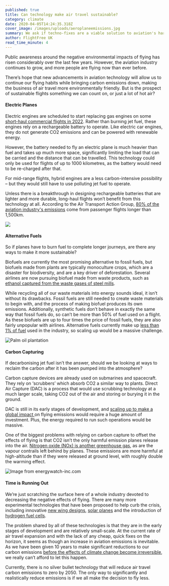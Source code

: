 ```yaml
---
published: true
title: Can technology make air travel sustainable?
category: climate
date: 2020-04-05T14:24:35.318Z
cover_image: /images/uploads/aeroplaneemissions.jpg
summary: We ask if techno-fixes are a viable solution to aviation's harmful emissions.
author: FlightFree UK
read_time_minute: 4
---
```

Public awareness around the negative environmental impacts of flying has risen considerably over the last few years. However, the aviation industry continues to grow, and more people are flying now than ever before. 

There’s hope that new advancements in aviation technology will allow us to continue our flying habits while bringing carbon emissions down, making the business of air travel more environmentally friendly. But is the prospect of sustainable flights something we can count on, or just a lot of hot air?

#### Electric Planes

Electric engines are scheduled to start replacing gas engines on some [short-haul commercial flights in 2022](https://www.weforum.org/agenda/2019/08/aviation-electric-planes-climate-change/). Rather than burning jet fuel, these engines rely on a rechargeable battery to operate. Like electric car engines, they do not generate CO2 emissions and can be powered with renewable energy.

However, the battery needed to fly an electric plane is much heavier than fuel and takes up much more space, significantly limiting the load that can be carried and the distance that can be travelled. This technology could only be used for flights of up to 1000 kilometres, as the battery would need to be re-charged after that. 

For mid-range flights, hybrid engines are a less carbon-intensive possibility – but they would still have to use polluting jet fuel to operate.

Unless there is a breakthrough in designing rechargeable batteries that are lighter and more durable, long-haul flights won’t benefit from this technology at all. According to the Air Transport Action Group, [80% of the aviation industry's emissions](https://www.atag.org/facts-figures.html) come from passenger flights longer than 1,500km.

![](/images/uploads/dasdsad.jpg)

#### **Alternative Fuels**

So if planes have to burn fuel to complete longer journeys, are there any ways to make it more sustainable?

Biofuels are currently the most promising alternative to fossil fuels, but biofuels made from plants are typically monoculture crops, which are a disaster for biodiversity, and are a key driver of deforestation. Several airlines are now pursuing biofuel made from waste products, such as [ethanol captured from the waste gases of steel mills](https://skynrg.com/sustainable-aviation-fuel/saf/).

While recycling all of our waste materials into energy sounds ideal, it isn’t without its drawbacks. Fossil fuels are still needed to create waste materials to begin with, and the process of making biofuel produces its own emissions. Additionally, synthetic fuels don’t behave in exactly the same way that fossil fuels do, so can’t be more than 50% of fuel used on a flight. As these biofuels are up to four times the price of fossil fuels, they are also fairly unpopular with airlines. Alternative fuels currently make up [less than 1% of fuel](https://www.economist.com/the-economist-explains/2018/03/15/why-arent-all-commercial-flights-powered-by-sustainable-fuel) used in the industry, so scaling up would be a massive challenge.

![](/images/uploads/palm-800x450.jpg "Palm oil plantation")

#### **Carbon Capturing**

If decarbonising jet fuel isn’t the answer, should we be looking at ways to reclaim the carbon after it has been pumped into the atmosphere?

Carbon capture devices are already used on submarines and spacecraft. They rely on ‘scrubbers’ which absorb CO2 a similar way to plants. Direct Air Capture (DAC) is a process that would use scrubbing technology at a much larger scale, taking CO2 out of the air and storing or burying it in the ground.

DAC is still in its early stages of development, and [scaling up to make a global impact ](https://www.theguardian.com/science/2019/nov/24/can-we-fly-and-have-net-zero-emissions-air-industry-e-fan-x-rolls-royce-engines-kerosine-carbon-2050)on flying emissions would require a huge amount of investment. Plus, the energy required to run such operations would be massive.

One of the biggest problems with relying on carbon capture to offset the effects of flying is that CO2 isn’t the only harmful emission planes release into the air. [Nitrogen oxide (NOx) is another greenhouse gas](https://www.biologicaldiversity.org/programs/climate_law_institute/transportation_and_global_warming/airplane_emissions/), as are the vapour contrails left behind by planes. These emissions are more harmful at high-altitude than if they were released at ground level, with roughly double the warming effect.

![](/images/uploads/ccs.gif "Image from energywatch-inc.com")

#### **Time is Running Out**

We’re just scratching the surface here of a whole industry devoted to decreasing the negative effects of flying. There are many more experimental technologies that have been proposed to help curb the crisis, including innovative [new wing designs](http://news.mit.edu/2019/engineers-demonstrate-lighter-flexible-airplane-wing-0401), [solar planes](https://www.smithsonianmag.com/innovation/inside-first-solar-powered-flight-around-world-180968000/) and the introduction of [hydrogen fuel cells](https://www.forbes.com/sites/jeremybogaisky/2019/08/14/zeroavia-alakai-hydrogen-fuel-cell/).

The problem shared by all of these technologies is that they are in the early stages of development and are relatively small-scale. At the current rate of air travel expansion and with the lack of any cheap, quick fixes on the horizon, it seems as though an increase in aviation emissions is inevitable. As we have been given 10 years to make significant reductions to our carbon emissions [before the effects of climate change become irreversible](https://www.theguardian.com/environment/2018/oct/08/global-warming-must-not-exceed-15c-warns-landmark-un-report), we really can’t afford to let this happen.

Currently, there is no silver bullet technology that will reduce air travel carbon emissions to zero by 2050. The only way to significantly and realistically reduce emissions is if we all make the decision to fly less.